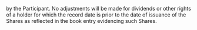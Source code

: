 by  the  Participant.    No  adjustments  will  be  made  for  dividends  or  other  rights  of  a  holder  for  which  the
record date is prior to the date of issuance of the Shares as reflected in the book entry evidencing such
Shares.
